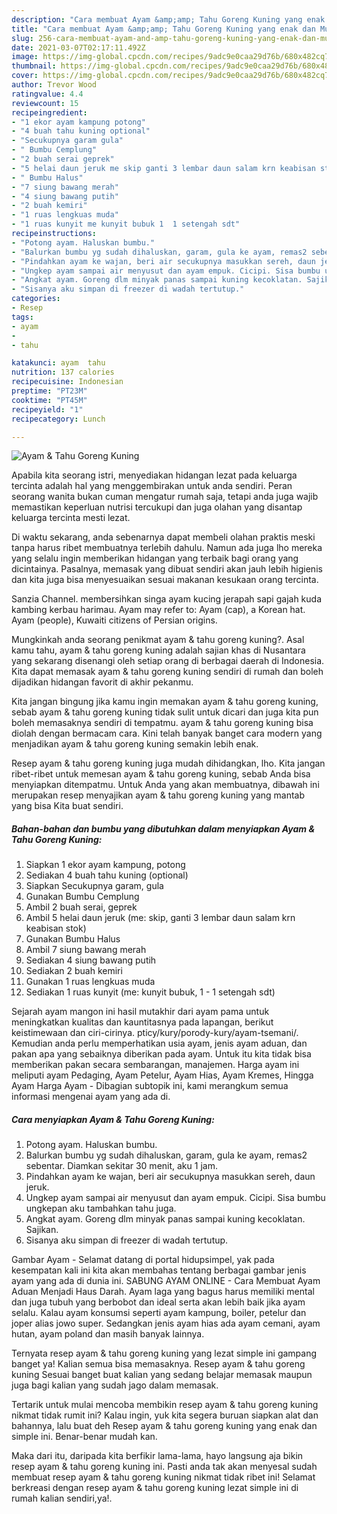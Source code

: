 ```yaml
---
description: "Cara membuat Ayam &amp;amp; Tahu Goreng Kuning yang enak dan Mudah Dibuat"
title: "Cara membuat Ayam &amp;amp; Tahu Goreng Kuning yang enak dan Mudah Dibuat"
slug: 256-cara-membuat-ayam-and-amp-tahu-goreng-kuning-yang-enak-dan-mudah-dibuat
date: 2021-03-07T02:17:11.492Z
image: https://img-global.cpcdn.com/recipes/9adc9e0caa29d76b/680x482cq70/ayam-tahu-goreng-kuning-foto-resep-utama.jpg
thumbnail: https://img-global.cpcdn.com/recipes/9adc9e0caa29d76b/680x482cq70/ayam-tahu-goreng-kuning-foto-resep-utama.jpg
cover: https://img-global.cpcdn.com/recipes/9adc9e0caa29d76b/680x482cq70/ayam-tahu-goreng-kuning-foto-resep-utama.jpg
author: Trevor Wood
ratingvalue: 4.4
reviewcount: 15
recipeingredient:
- "1 ekor ayam kampung potong"
- "4 buah tahu kuning optional"
- "Secukupnya garam gula"
- " Bumbu Cemplung"
- "2 buah serai geprek"
- "5 helai daun jeruk me skip ganti 3 lembar daun salam krn keabisan stok"
- " Bumbu Halus"
- "7 siung bawang merah"
- "4 siung bawang putih"
- "2 buah kemiri"
- "1 ruas lengkuas muda"
- "1 ruas kunyit me kunyit bubuk 1  1 setengah sdt"
recipeinstructions:
- "Potong ayam. Haluskan bumbu."
- "Balurkan bumbu yg sudah dihaluskan, garam, gula ke ayam, remas2 sebentar. Diamkan sekitar 30 menit, aku 1 jam."
- "Pindahkan ayam ke wajan, beri air secukupnya masukkan sereh, daun jeruk."
- "Ungkep ayam sampai air menyusut dan ayam empuk. Cicipi. Sisa bumbu ungkepan aku tambahkan tahu juga."
- "Angkat ayam. Goreng dlm minyak panas sampai kuning kecoklatan. Sajikan."
- "Sisanya aku simpan di freezer di wadah tertutup."
categories:
- Resep
tags:
- ayam
- 
- tahu

katakunci: ayam  tahu 
nutrition: 137 calories
recipecuisine: Indonesian
preptime: "PT23M"
cooktime: "PT45M"
recipeyield: "1"
recipecategory: Lunch

---
```



![Ayam &amp; Tahu Goreng Kuning](https://img-global.cpcdn.com/recipes/9adc9e0caa29d76b/680x482cq70/ayam-tahu-goreng-kuning-foto-resep-utama.jpg)

Apabila kita seorang istri, menyediakan hidangan lezat pada keluarga tercinta adalah hal yang menggembirakan untuk anda sendiri. Peran seorang  wanita bukan cuman mengatur rumah saja, tetapi anda juga wajib memastikan keperluan nutrisi tercukupi dan juga olahan yang disantap keluarga tercinta mesti lezat.

Di waktu  sekarang, anda sebenarnya dapat membeli olahan praktis meski tanpa harus ribet membuatnya terlebih dahulu. Namun ada juga lho mereka yang selalu ingin memberikan hidangan yang terbaik bagi orang yang dicintainya. Pasalnya, memasak yang dibuat sendiri akan jauh lebih higienis dan kita juga bisa menyesuaikan sesuai makanan kesukaan orang tercinta. 

Sanzia Channel. membersihkan singa ayam kucing jerapah sapi gajah kuda kambing kerbau harimau. Ayam may refer to: Ayam (cap), a Korean hat. Ayam (people), Kuwaiti citizens of Persian origins.

Mungkinkah anda seorang penikmat ayam &amp; tahu goreng kuning?. Asal kamu tahu, ayam &amp; tahu goreng kuning adalah sajian khas di Nusantara yang sekarang disenangi oleh setiap orang di berbagai daerah di Indonesia. Kita dapat memasak ayam &amp; tahu goreng kuning sendiri di rumah dan boleh dijadikan hidangan favorit di akhir pekanmu.

Kita jangan bingung jika kamu ingin memakan ayam &amp; tahu goreng kuning, sebab ayam &amp; tahu goreng kuning tidak sulit untuk dicari dan juga kita pun boleh memasaknya sendiri di tempatmu. ayam &amp; tahu goreng kuning bisa diolah dengan bermacam cara. Kini telah banyak banget cara modern yang menjadikan ayam &amp; tahu goreng kuning semakin lebih enak.

Resep ayam &amp; tahu goreng kuning juga mudah dihidangkan, lho. Kita jangan ribet-ribet untuk memesan ayam &amp; tahu goreng kuning, sebab Anda bisa menyiapkan ditempatmu. Untuk Anda yang akan membuatnya, dibawah ini merupakan resep menyajikan ayam &amp; tahu goreng kuning yang mantab yang bisa Kita buat sendiri.

<!--inarticleads1-->

##### Bahan-bahan dan bumbu yang dibutuhkan dalam menyiapkan Ayam &amp; Tahu Goreng Kuning:

1. Siapkan 1 ekor ayam kampung, potong
1. Sediakan 4 buah tahu kuning (optional)
1. Siapkan Secukupnya garam, gula
1. Gunakan  Bumbu Cemplung
1. Ambil 2 buah serai, geprek
1. Ambil 5 helai daun jeruk (me: skip, ganti 3 lembar daun salam krn keabisan stok)
1. Gunakan  Bumbu Halus
1. Ambil 7 siung bawang merah
1. Sediakan 4 siung bawang putih
1. Sediakan 2 buah kemiri
1. Gunakan 1 ruas lengkuas muda
1. Sediakan 1 ruas kunyit (me: kunyit bubuk, 1 - 1 setengah sdt)


Sejarah ayam mangon ini hasil mutakhir dari ayam pama untuk meningkatkan kualitas dan kauntitasnya pada lapangan, berikut keistimewaan dan ciri-cirinya. pticy/kury/porody-kury/ayam-tsemani/. Kemudian anda perlu memperhatikan usia ayam, jenis ayam aduan, dan pakan apa yang sebaiknya diberikan pada ayam. Untuk itu kita tidak bisa memberikan pakan secara sembarangan, manajemen. Harga ayam ini meliputi ayam Pedaging, Ayam Petelur, Ayam Hias, Ayam Kremes, Hingga Ayam Harga Ayam - Dibagian subtopik ini, kami merangkum semua informasi mengenai ayam yang ada di. 

<!--inarticleads2-->

##### Cara menyiapkan Ayam &amp; Tahu Goreng Kuning:

1. Potong ayam. Haluskan bumbu.
1. Balurkan bumbu yg sudah dihaluskan, garam, gula ke ayam, remas2 sebentar. Diamkan sekitar 30 menit, aku 1 jam.
1. Pindahkan ayam ke wajan, beri air secukupnya masukkan sereh, daun jeruk.
1. Ungkep ayam sampai air menyusut dan ayam empuk. Cicipi. Sisa bumbu ungkepan aku tambahkan tahu juga.
1. Angkat ayam. Goreng dlm minyak panas sampai kuning kecoklatan. Sajikan.
1. Sisanya aku simpan di freezer di wadah tertutup.


Gambar Ayam - Selamat datang di portal hidupsimpel, yak pada kesempatan kali ini kita akan membahas tentang berbagai gambar jenis ayam yang ada di dunia ini. SABUNG AYAM ONLINE - Cara Membuat Ayam Aduan Menjadi Haus Darah. Ayam laga yang bagus harus memiliki mental dan juga tubuh yang berbobot dan ideal serta akan lebih baik jika ayam selalu. Kalau ayam konsumsi seperti ayam kampung, boiler, petelur dan joper alias jowo super. Sedangkan jenis ayam hias ada ayam cemani, ayam hutan, ayam poland dan masih banyak lainnya. 

Ternyata resep ayam &amp; tahu goreng kuning yang lezat simple ini gampang banget ya! Kalian semua bisa memasaknya. Resep ayam &amp; tahu goreng kuning Sesuai banget buat kalian yang sedang belajar memasak maupun juga bagi kalian yang sudah jago dalam memasak.

Tertarik untuk mulai mencoba membikin resep ayam &amp; tahu goreng kuning nikmat tidak rumit ini? Kalau ingin, yuk kita segera buruan siapkan alat dan bahannya, lalu buat deh Resep ayam &amp; tahu goreng kuning yang enak dan simple ini. Benar-benar mudah kan. 

Maka dari itu, daripada kita berfikir lama-lama, hayo langsung aja bikin resep ayam &amp; tahu goreng kuning ini. Pasti anda tak akan menyesal sudah membuat resep ayam &amp; tahu goreng kuning nikmat tidak ribet ini! Selamat berkreasi dengan resep ayam &amp; tahu goreng kuning lezat simple ini di rumah kalian sendiri,ya!.

